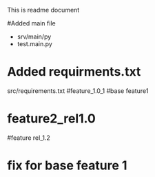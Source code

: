 This is readme document

#Added main file 
* srv/main/py
* test.main.py
# Added requirments.txt
 src/requirements.txt
 #feature_1.0_1
#base feature1
# feature2_rel1.0
#feature rel_1.2
# fix for base feature 1